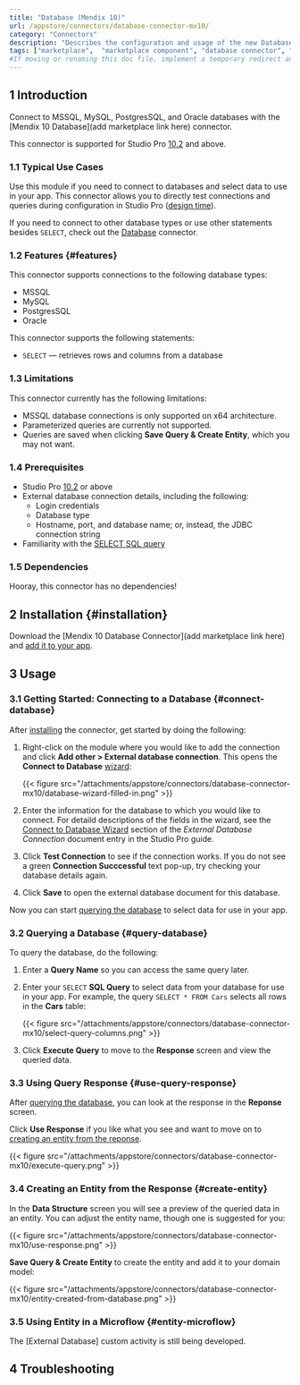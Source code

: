 ```yaml
---
title: "Database (Mendix 10)"
url: /appstore/connectors/database-connector-mx10/
category: "Connectors"
description: "Describes the configuration and usage of the new Database connector, which incorporates your external data directly in your Mendix app."
tags: ["marketplace",  "marketplace component", "database connector", "mendix 10", "studio pro 10", "query", "mssql", "mysql", "postgres", "oracle", "new"]
#If moving or renaming this doc file, implement a temporary redirect and let the respective team know they should update the URL in the product. See Mapping to Products for more details. 
---
```


## 1 Introduction

Connect to MSSQL, MySQL, PostgresSQL, and Oracle databases with the [Mendix 10 Database](add marketplace link here) connector.

This connector is supported for Studio Pro [10.2](/releasenotes/studio-pro/10.2/) and above. 

### 1.1 Typical Use Cases

Use this module if you need to connect to databases and select data to use in your app. This connector allows you to directly test connections and queries during configuration in Studio Pro ([design time](#design-time)). 

If you need to connect to other database types or use other statements besides `SELECT`, check out the [Database](/appstore/connectors/database-connector/) connector.

### 1.2 Features {#features}

This connector supports connections to the following database types:

* MSSQL
* MySQL
* PostgresSQL
* Oracle

This connector supports the following statements:

* `SELECT` — retrieves rows and columns from a database

### 1.3 Limitations

This connector currently has the following limitations:

* MSSQL database connections is only supported on x64 architecture.
* Parameterized queries are currently not supported.
* Queries are saved when clicking **Save Query & Create Entity**, which you may not want.

### 1.4 Prerequisites

* Studio Pro [10.2](/releasenotes/studio-pro/10.0/) or above
* External database connection details, including the following:
    * Login credentials
    * Database type
    * Hostname, port, and database name; or, instead, the JDBC connection string
* Familiarity with the [SELECT SQL query](https://www.w3schools.com/sql/sql_select.asp)

### 1.5  Dependencies

Hooray, this connector has no dependencies!

## 2 Installation {#installation}

Download the [Mendix 10 Database Connector](add marketplace link here) and [add it to your app](/appstore/general/app-store-content/#install).

## 3 Usage

### 3.1 Getting Started: Connecting to a Database {#connect-database}

After [installing](#installation) the connector, get started by doing the following:

1.  Right-click on the module where you would like to add the connection and click **Add other > External database connection**. This opens the **Connect to Database** [wizard](#wizard):

    {{< figure src="/attachments/appstore/connectors/database-connector-mx10/database-wizard-filled-in.png" >}}

2.  Enter the information for the database to which you would like to connect. For detaild descriptions of the fields in the wizard, see the [Connect to Database Wizard](/refguide/external-database-connection/#wizard) section of the *External Database Connection* document entry in the Studio Pro guide.

3.  Click **Test Connection** to see if the connection works. If you do not see a green **Connection Succcessful** text pop-up, try checking your database details again.

4.  Click **Save** to open the external database document for this database.

Now you can start [querying the database](#query-database) to select data for use in your app.

### 3.2 Querying a Database {#query-database}

To query the database, do the following:

1. Enter a **Query Name** so you can access the same query later.
2. Enter your `SELECT`  **SQL Query** to select data from your database for use in your app. For example, the query `SELECT * FROM Cars` selects all rows in the **Cars** table:

    {{< figure src="/attachments/appstore/connectors/database-connector-mx10/select-query-columns.png" >}}
3. Click **Execute Query** to move to the **Response** screen and view the queried data.

### 3.3 Using Query Response {#use-query-response}

After [querying the database](#query-database), you can look at the response in the **Reponse** screen. 

Click **Use Response** if you like what you see and want to move on to [creating an entity from the reponse](#create-entity).

{{< figure src="/attachments/appstore/connectors/database-connector-mx10/execute-query.png" >}}

### 3.4 Creating an Entity from the Response {#create-entity}

In the **Data Structure** screen you will see a preview of the queried data in an entity. You can adjust the entity name, though one is suggested for you:

{{< figure src="/attachments/appstore/connectors/database-connector-mx10/use-response.png" >}}

**Save Query & Create Entity** to create the entity and add it to your domain model:

{{< figure src="/attachments/appstore/connectors/database-connector-mx10/entity-created-from-database.png" >}}

### 3.5 Using Entity in a Microflow {#entity-microflow}

The [External Database] custom activity is still being developed.

## 4 Troubleshooting

